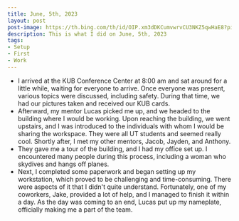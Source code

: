 ```yaml
---
title: June, 5th, 2023
layout: post
post-image: https://th.bing.com/th/id/OIP.xm3dDKCumvwrvCU3NKZ5qwHaE8?pid=ImgDet&rs=1 
description: This is what I did on June, 5th, 2023
tags: 
- Setup
- First
- Work
---
```



- I arrived at the KUB Conference Center at 8:00 am and sat around for a little while, waiting for everyone to arrive. Once everyone was present, various topics were discussed, including safety. During that time, we had our pictures taken and received our KUB cards.
- Afterward, my mentor Lucas picked me up, and we headed to the building where I would be working. Upon reaching the building, we went upstairs, and I was introduced to the individuals with whom I would be sharing the workspace. They were all UT students and seemed really cool. Shortly after, I met my other mentors, Jacob, Jayden, and Anthony.
- They gave me a tour of the building, and I had my office set up. I encountered many people during this process, including a woman who skydives and hangs off planes.
- Next, I completed some paperwork and began setting up my workstation, which proved to be challenging and time-consuming. There were aspects of it that I didn't quite understand. Fortunately, one of my coworkers, Jake, provided a lot of help, and I managed to finish it within a day. As the day was coming to an end, Lucas put up my nameplate, officially making me a part of the team.